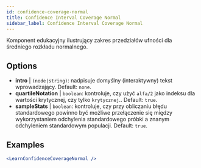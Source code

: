 ```yaml
---
id: confidence-coverage-normal
title: Confidence Interval Coverage Normal
sidebar_label: Confidence Interval Coverage Normal
---
```


Komponent edukacyjny ilustrujący zakres przedziałów ufności dla średniego rozkładu normalnego.

## Options

* __intro__ | `(node|string)`: nadpisuje domyślny (interaktywny) tekst wprowadzający. Default: `none`.
* __quartileNotation__ | `boolean`: kontroluje, czy użyć `alfa/2` jako indeksu dla wartości krytycznej, czy tylko `krytycznej`.. Default: `true`.
* __sampleStats__ | `boolean`: kontroluje, czy przy obliczaniu błędu standardowego powinno być możliwe przełączenie się między wykorzystaniem odchylenia standardowego próbki a znanym odchyleniem standardowym populacji. Default: `true`.


## Examples

```jsx live
<LearnConfidenceCoverageNormal />
```

